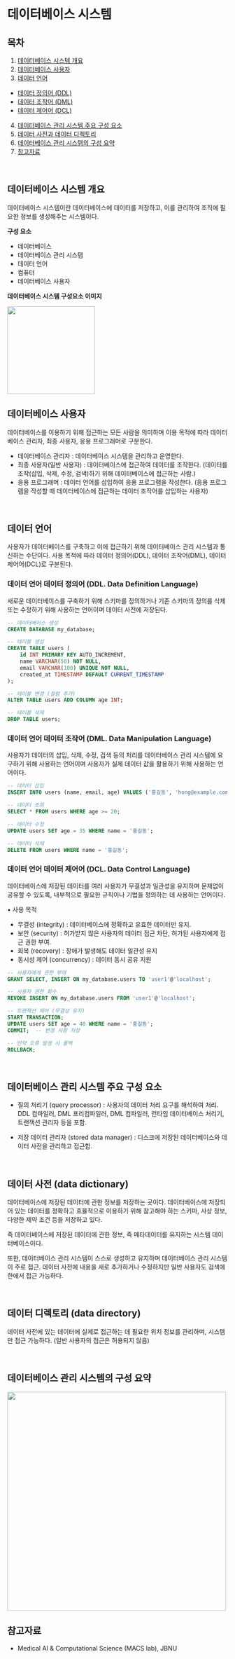 # 데이터베이스 시스템


## 목차 

1. [데이터베이스 시스템 개요](#데이터베이스-시스템-개요)
2. [데이터베이스 사용자](#데이터베이스-사용자)
3. [데이터 언어](#데이터-언어)
 - [데이터 정의어 (DDL)](#데이터-언어-데이터-정의어-ddl-data-definition-language)
 - [데이터 조작어 (DML)](#데이터-언어-데이터-조작어-dml-data-manipulation-language)
 - [데이터 제어어 (DCL)](#데이터-언어-데이터-제어어-dcl-data-control-language)
4. [데이터베이스 관리 시스템 주요 구성 요소](#데이터베이스-관리-시스템-주요-구성-요소)
5. [데이터 사전과 데이터 디렉토리](#데이터-사전-data-dictionary)
6. [데이터베이스 관리 시스템의 구성 요약](#데이터베이스-관리-시스템의-구성-요약)
7. [참고자료](#참고자료)

<br>

## 데이터베이스 시스템 개요
데이터베이스 시스템이란 데이터베이스에 데이터를 저장하고, 이를 관리하여 조직에 필요한 정보를 생성해주는 시스템이다. 

__구성 요소__

- 데이터베이스
- 데이터베이스 관리 시스템
- 데이터 언어
- 컴퓨터
- 데이터베이스 사용자

__데이터베이스 시스템 구성요소 이미지__

<Image src= "https://github.com/user-attachments/assets/07d8ef33-ff39-4f50-832e-8abe72227f8e" width=200px>

<br>

## 데이터베이스 사용자
데이터베이스를 이용하기 위해 접근하는 모든 사람을 의미하며 이용 목적에 따라 데이터베이스 관리자, 최종 사용자, 응용 프로그래머로 구분한다.

- 데이터베이스 관리자 : 데이터베이스 시스템을 관리하고 운영한다.
- 최종 사용자(일반 사용자) : 데이터베이스에 접근하여 데이터를 조작한다. (데이터를 조작(삽입, 삭제, 수정, 검색)하기 위해 데이터베이스에 접근하는 사람.)
- 응용 프로그래머 : 데이터 언어를 삽입하여 응용 프로그램을 작성한다. (응용 프로그램을 작성할 때 데이터베이스에 접근하는 데이터 조작어를 삽입하는 사용자)

<br>

## 데이터 언어

사용자가 데이터베이스를 구축하고 이에 접근하기 위해 데이터베이스 관리 시스템과 통신하는 수단이다.  사용 목적에 따라 데이터 정의어(DDL), 데이터 조작어(DML), 데이터 제어어(DCL)로 구분된다.

### 데이터 언어 데이터 정의어 (DDL. Data Definition Language)
새로운 데이터베이스를 구축하기 위해 스키마를 정의하거나 기존 스키마의 정의를 삭제 또는 수정하기 위해 사용하는 언어이며 데이터 사전에 저장된다.

```SQL
-- 데이터베이스 생성
CREATE DATABASE my_database;

-- 테이블 생성
CREATE TABLE users (
    id INT PRIMARY KEY AUTO_INCREMENT,
    name VARCHAR(50) NOT NULL,
    email VARCHAR(100) UNIQUE NOT NULL,
    created_at TIMESTAMP DEFAULT CURRENT_TIMESTAMP
);

-- 테이블 변경 (컬럼 추가)
ALTER TABLE users ADD COLUMN age INT;

-- 테이블 삭제
DROP TABLE users;
```

### 데이터 언어 데이터 조작어 (DML. Data Manipulation Language)
사용자가 데이터의 삽입, 삭제, 수정, 검색 등의 처리를 데이터베이스 관리 시스템에 요구하기 위해 사용하는 언어이며 사용자가 실제 데이터 값을 활용하기 위해 사용하는 언어이다.

```SQL
-- 데이터 삽입
INSERT INTO users (name, email, age) VALUES ('홍길동', 'hong@example.com', 30);

-- 데이터 조회
SELECT * FROM users WHERE age >= 20;

-- 데이터 수정
UPDATE users SET age = 35 WHERE name = '홍길동';

-- 데이터 삭제
DELETE FROM users WHERE name = '홍길동';
```

### 데이터 언어 데이터 제어어 (DCL. Data Control Language)
데이터베이스에 저장된 데이터를 여러 사용자가 무결성과 일관성을 유지하며 문제없이 공유할 수 있도록, 내부적으로 필요한 규칙이나 기법을 정의하는 데 사용하는 언어이다.

• 사용 목적
  - 무결성 (integrity) : 데이터베이스에 정확하고 유효한 데이터만 유지.
  - 보안 (security) : 허가받지 않은 사용자의 데이터 접근 차단, 허가된 사용자에게 접근 권한 부여.
  - 회복 (recovery) : 장애가 발생해도 데이터 일관성 유지
  - 동시성 제어 (concurrency) : 데이터 동시 공유 지원

```SQL
-- 사용자에게 권한 부여
GRANT SELECT, INSERT ON my_database.users TO 'user1'@'localhost';

-- 사용자 권한 회수
REVOKE INSERT ON my_database.users FROM 'user1'@'localhost';

-- 트랜잭션 제어 (무결성 유지)
START TRANSACTION;
UPDATE users SET age = 40 WHERE name = '홍길동';
COMMIT;  -- 변경 사항 저장

-- 만약 오류 발생 시 롤백
ROLLBACK;

```

<br>

## 데이터베이스 관리 시스템 주요 구성 요소

- 질의 처리기 (query processor) : 사용자의 데이터 처리 요구를 해석하여 처리.
  DDL 컴파일러, DML 프리컴파일러, DML 컴파일러, 런타임 데이터베이스 처리기, 트랜잭션 관리자 등을 포함.
  
- 저장 데이터 관리자 (stored data manager) : 디스크에 저장된 데이터베이스와 데이터 사전을 관리하고 접근함.

<br>

## __데이터 사전 (data dictionary)__

데이터베이스에 저장된 데이터에 관한 정보를 저장하는 곳이다. 데이터베이스에 저장되어 있는 데이터를 정확하고 효율적으로 이용하기 위해 참고해야 하는 스키마, 사상 정보, 다양한 제약 조건 등을 저장하고 있다.

즉 데이터베이스에 저장된 데이터에 관한 정보, 즉 메타데이터를 유지하는 시스템 데이터베이스이다. 
 
또한, 데이터베이스 관리 시스템이 스스로 생성하고 유지하며 데이터베이스 관리 시스템이 주로 접근. 데이터 사전에 내용을 새로 추가하거나 수정하지만 일반 사용자도 검색에 한에서 접근 가능하다.


<br>

## 데이터 디렉토리 (data directory)

데이터 사전에 있는 데이터에 실제로 접근하는 데 필요한 위치 정보를 관리하며, 시스템만 접근 가능하다. (일반 사용자의 접근은 허용되지 않음)


<br>

## 데이터베이스 관리 시스템의 구성 요약
<Image src= "https://github.com/user-attachments/assets/be2354b2-4903-41d7-8423-4d2c1980e939" width=500px>


<br>

## 참고자료 
- Medical AI & Computational Science (MACS lab), JBNU